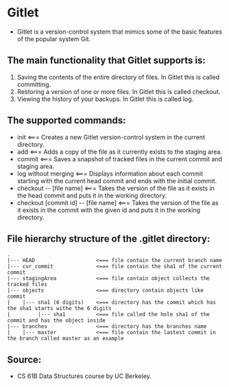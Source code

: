 # Gitlet
- Gitlet is a version-control system that mimics some of the basic features of the popular system Git.
## The main functionality that Gitlet supports is:
1. Saving the contents of the entire directory of files. In Gitlet this is called committing.
2. Restoring a version of one or more files. In Gitlet this is called checkout.
3. Viewing the history of your backups. In Gitlet this is called log.
## The supported commands:
- init  <=== Creates a new Gitlet version-control system in the current directory.
- add   <=== Adds a copy of the file as it currently exists to the staging area.
- commit    <=== Saves a snapshot of tracked files in the current commit and staging area.
- log without merging   <=== Displays information about each commit starting with the current head commit and ends with the initial commit.
- checkout -- [file name]   <=== Takes the version of the file as it exists in the head commit and puts it in the working directory.
- checkout [commit id] -- [file name]   <=== Takes the version of the file as it exists in the commit with the given id and puts it in the working directory.
## File hierarchy structure of the .gitlet directory:
```
.
|--- HEAD                    <=== file contain the current branch name
|--- cur_commit              <=== file contain the sha1 of the current commit
|--- stagingArea             <=== file contain object collects the tracked files
|--- objects                 <=== directory contain objects like commit
|    |--- sha1 (6 digits)    <=== directory has the commit which has the sha1 starts withe the 6 digits
|         |--- sha1          <=== file called the hole sha1 of the commit and has the object inside
|--- branches                <=== directory has the branches name
|    |--- master             <=== file contain the lastest commit in the branch called master as an example
```
## Source:
- CS 61B Data Structures course by UC Berkeley.